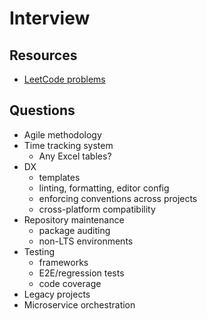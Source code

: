 # Interview

## Resources

- [LeetCode problems](https://leetcode.com/problemset/all/)

## Questions

- Agile methodology
- Time tracking system
  - Any Excel tables?
- DX
  - templates
  - linting, formatting, editor config
  - enforcing conventions across projects
  - cross-platform compatibility
- Repository maintenance
  - package auditing
  - non-LTS environments
- Testing
  - frameworks
  - E2E/regression tests
  - code coverage
- Legacy projects
- Microservice orchestration

